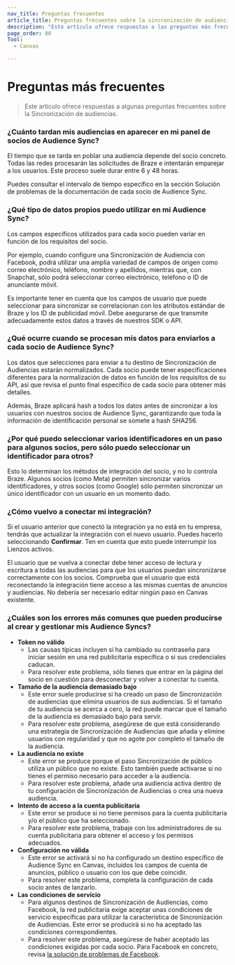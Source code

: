```yaml
---
nav_title: Preguntas frecuentes
article_title: Preguntas frecuentes sobre la sincronización de audiencias
description: "Este artículo ofrece respuestas a las preguntas más frecuentes sobre la Sincronización de audiencias."
page_order: 80
Tool:
  - Canvas

---
```


# Preguntas más frecuentes

> Este artículo ofrece respuestas a algunas preguntas frecuentes sobre la Sincronización de audiencias.

### ¿Cuánto tardan mis audiencias en aparecer en mi panel de socios de Audience Sync?

El tiempo que se tarda en poblar una audiencia depende del socio concreto. Todas las redes procesarán las solicitudes de Braze e intentarán emparejar a los usuarios. Este proceso suele durar entre 6 y 48 horas.

Puedes consultar el intervalo de tiempo específico en la sección Solución de problemas de la documentación de cada socio de Audience Sync.

### ¿Qué tipo de datos propios puedo utilizar en mi Audience Sync?

Los campos específicos utilizados para cada socio pueden variar en función de los requisitos del socio. 

Por ejemplo, cuando configure una Sincronización de Audiencia con Facebook, podrá utilizar una amplia variedad de campos de origen como correo electrónico, teléfono, nombre y apellidos, mientras que, con Snapchat, sólo podrá seleccionar correo electrónico, teléfono o ID de anunciante móvil. 

Es importante tener en cuenta que los campos de usuario que puede seleccionar para sincronizar se correlacionan con los atributos estándar de Braze y los ID de publicidad móvil. Debe asegurarse de que transmite adecuadamente estos datos a través de nuestros SDK o API. 

### ¿Qué ocurre cuando se procesan mis datos para enviarlos a cada socio de Audience Sync?

Los datos que selecciones para enviar a tu destino de Sincronización de Audiencias estarán normalizados. Cada socio puede tener especificaciones diferentes para la normalización de datos en función de los requisitos de su API, así que revisa el punto final específico de cada socio para obtener más detalles.

Además, Braze aplicará hash a todos los datos antes de sincronizar a los usuarios con nuestros socios de Audience Sync, garantizando que toda la información de identificación personal se somete a hash SHA256.

### ¿Por qué puedo seleccionar varios identificadores en un paso para algunos socios, pero sólo puedo seleccionar un identificador para otros?

Esto lo determinan los métodos de integración del socio, y no lo controla Braze. Algunos socios (como Meta) permiten sincronizar varios identificadores, y otros socios (como Google) sólo permiten sincronizar un único identificador con un usuario en un momento dado.

### ¿Cómo vuelvo a conectar mi integración?

Si el usuario anterior que conectó la integración ya no está en tu empresa, tendrás que actualizar la integración con el nuevo usuario. Puedes hacerlo seleccionando **Confirmar**. Ten en cuenta que esto puede interrumpir los Lienzos activos.

El usuario que se vuelva a conectar debe tener acceso de lectura y escritura a todas las audiencias para que los usuarios puedan sincronizarse correctamente con los socios. Comprueba que el usuario que está reconectando la integración tiene acceso a las mismas cuentas de anuncios y audiencias. No debería ser necesario editar ningún paso en Canvas existente. 

### ¿Cuáles son los errores más comunes que pueden producirse al crear y gestionar mis Audience Syncs?

- **Token no válido**<br>
  - Las causas típicas incluyen si ha cambiado su contraseña para iniciar sesión en una red publicitaria específica o si sus credenciales caducan.
  - Para resolver este problema, sólo tienes que entrar en la página del socio en cuestión para desconectar y volver a conectar tu cuenta.
- **Tamaño de la audiencia demasiado bajo**<br>
  - Este error suele producirse si ha creado un paso de Sincronización de audiencias que elimina usuarios de sus audiencias. Si el tamaño de tu audiencia se acerca a cero, la red puede marcar que el tamaño de la audiencia es demasiado bajo para servir. 
  - Para resolver este problema, asegúrese de que está considerando una estrategia de Sincronización de Audiencias que añada y elimine usuarios con regularidad y que no agote por completo el tamaño de la audiencia.
- **La audiencia no existe**<br>
  - Este error se produce porque el paso Sincronización de público utiliza un público que no existe. Esto también puede activarse si no tienes el permiso necesario para acceder a la audiencia. 
  - Para resolver este problema, añade una audiencia activa dentro de tu configuración de Sincronización de Audiencias o crea una nueva audiencia.
- **Intento de acceso a la cuenta publicitaria**<br>
  - Este error se produce si no tiene permisos para la cuenta publicitaria y/o el público que ha seleccionado.
  - Para resolver este problema, trabaje con los administradores de su cuenta publicitaria para obtener el acceso y los permisos adecuados. 
- **Configuración no válida**<br>
  - Este error se activará si no ha configurado un destino específico de Audience Sync en Canvas, incluidos los campos de cuenta de anuncios, público o usuario con los que debe coincidir. 
  - Para resolver este problema, completa la configuración de cada socio antes de lanzarlo.
- **Las condiciones de servicio**<br>
  - Para algunos destinos de Sincronización de Audiencias, como Facebook, la red publicitaria exige aceptar unas condiciones de servicio específicas para utilizar la característica de Sincronización de Audiencias. Este error se producirá si no ha aceptado las condiciones correspondientes. 
  - Para resolver este problema, asegúrese de haber aceptado las condiciones exigidas por cada socio. Para Facebook en concreto, revisa [la solución de problemas de Facebook]({{site.baseurl}}/partners/canvas_steps/facebook_audience_sync/#troubleshooting). 
